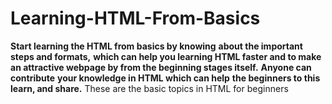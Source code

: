 # Learning-HTML-From-Basics
**Start learning the HTML from basics by knowing** **about the important steps and formats,** **which can help you learning HTML faster and to make an attractive webpage by from the beginning stages itself.** 
**Anyone can contribute** **your knowledge in HTML which can help** **the beginners to this learn, and share.**
These are the basic topics in HTML for beginners

